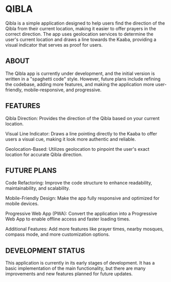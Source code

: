 # QIBLA
Qibla is a simple application designed to help users find the direction of the Qibla from their current location, making it easier to offer prayers in the correct direction. The app uses geolocation services to determine the user's current location and draws a line towards the Kaaba, providing a visual indicator that serves as proof for users.

## ABOUT
The Qibla app is currently under development, and the initial version is written in a "spaghetti code" style. However, future plans include refining the codebase, adding more features, and making the application more user-friendly, mobile-responsive, and progressive.

## FEATURES
Qibla Direction: Provides the direction of the Qibla based on your current location.

Visual Line Indicator: Draws a line pointing directly to the Kaaba to offer users a visual cue, making it look more authentic and reliable.

Geolocation-Based: Utilizes geolocation to pinpoint the user's exact location for accurate Qibla direction.

## FUTURE PLANS
Code Refactoring: Improve the code structure to enhance readability, maintainability, and scalability.

Mobile-Friendly Design: Make the app fully responsive and optimized for mobile devices.

Progressive Web App (PWA): Convert the application into a Progressive Web App to enable offline access and faster loading times.

Additional Features: Add more features like prayer times, nearby mosques, compass mode, and more customization options.

## DEVELOPMENT STATUS
This application is currently in its early stages of development. It has a basic implementation of the main functionality, but there are many improvements and new features planned for future updates.
